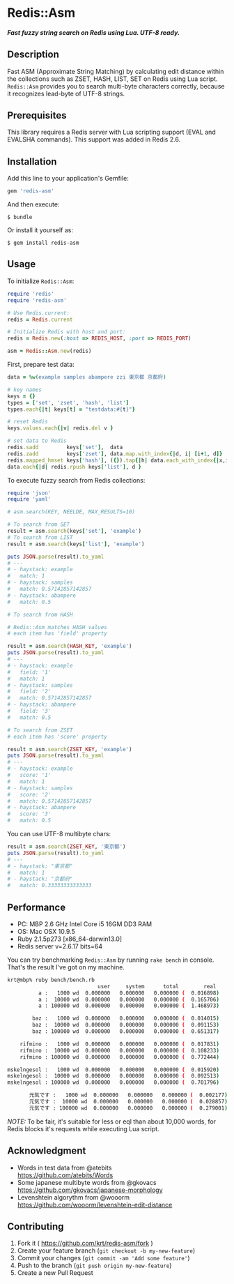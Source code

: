 # Redis::Asm

##### Fast fuzzy string search on Redis using Lua. UTF-8 ready.

## Description
Fast ASM (Approximate String Matching) by calculating edit distance within the collections such as ZSET, HASH, LIST, SET on Redis using Lua script.  
`Redis::Asm` provides you to search multi-byte characters correctly, because it recognizes lead-byte of UTF-8 strings.

## Prerequisites
This library requires a Redis server with Lua scripting support (EVAL and EVALSHA commands). This support was added in Redis 2.6.

## Installation

Add this line to your application's Gemfile:

```ruby
gem 'redis-asm'
```

And then execute:

    $ bundle

Or install it yourself as:

    $ gem install redis-asm

## Usage

To initialize `Redis::Asm`:
```ruby
require 'redis'
require 'redis-asm'

# Use Redis.current:
redis = Redis.current

# Initialize Redis with host and port:
redis = Redis.new(:host => REDIS_HOST, :port => REDIS_PORT)

asm = Redis::Asm.new(redis)
```


First, prepare test data:
```ruby
data = %w(example samples abampere zzi 東京都 京都府)

# key names
keys = {}
types = ['set', 'zset', 'hash', 'list']
types.each{|t| keys[t] = "testdata:#{t}"}

# reset Redis
keys.values.each{|v| redis.del v }

# set data to Redis
redis.sadd         keys['set'],  data
redis.zadd         keys['zset'], data.map.with_index{|d, i| [i+1, d]} 
redis.mapped_hmset keys['hash'], ({}).tap{|h| data.each_with_index{|x,i| h[i+1] = x}}
data.each{|d| redis.rpush keys['list'], d }
```

To execute fuzzy search from Redis collections:
```ruby
require 'json'
require 'yaml'

# asm.search(KEY, NEELDE, MAX_RESULTS=10)

# To search from SET
result = asm.search(keys['set'], 'example')
# To search from LIST
result = asm.search(keys['list'], 'example')

puts JSON.parse(result).to_yaml
# ---
# - haystack: example
#   match: 1
# - haystack: samples
#   match: 0.57142857142857
# - haystack: abampere
#   match: 0.5

# To search from HASH

# Redis::Asm matches HASH values
# each item has 'field' property

result = asm.search(HASH_KEY, 'example')
puts JSON.parse(result).to_yaml
# ---
# - haystack: example
#   field: '1'
#   match: 1
# - haystack: samples
#   field: '2'
#   match: 0.57142857142857
# - haystack: abampere
#   field: '3'
#   match: 0.5

# To search from ZSET
# each item has 'score' property

result = asm.search(ZSET_KEY, 'example')
puts JSON.parse(result).to_yaml
# ---
# - haystack: example
#   score: '1'
#   match: 1
# - haystack: samples
#   score: '2'
#   match: 0.57142857142857
# - haystack: abampere
#   score: '3'
#   match: 0.5
```
You can use UTF-8 multibyte chars:
```ruby
result = asm.search(ZSET_KEY, '東京都')
puts JSON.parse(result).to_yaml
# ---
# - haystack: "東京都"
#   match: 1
# - haystack: "京都府"
#   match: 0.33333333333333
```
## Performance

 - PC: MBP 2.6 GHz Intel Core i5 16GM DD3 RAM
 - OS: Mac OSX 10.9.5
 - Ruby 2.1.5p273 [x86_64-darwin13.0]
 - Redis server v=2.6.17 bits=64

You can try benchmarking `Redis::Asm` by running `rake bench` in console.  
That's the result I've got on my machine.
```sh
krt@mbp% ruby bench/bench.rb
                             user     system      total        real
          a :   1000 wd  0.000000   0.000000   0.000000 (  0.016898)
          a :  10000 wd  0.000000   0.000000   0.000000 (  0.165706)
          a : 100000 wd  0.000000   0.000000   0.000000 (  1.468973)

        baz :   1000 wd  0.000000   0.000000   0.000000 (  0.014015)
        baz :  10000 wd  0.000000   0.000000   0.000000 (  0.091153)
        baz : 100000 wd  0.000000   0.000000   0.000000 (  0.651317)

    rifmino :   1000 wd  0.000000   0.000000   0.000000 (  0.017831)
    rifmino :  10000 wd  0.000000   0.000000   0.000000 (  0.108233)
    rifmino : 100000 wd  0.000000   0.000000   0.000000 (  0.772444)

mskelngesol :   1000 wd  0.000000   0.000000   0.000000 (  0.015920)
mskelngesol :  10000 wd  0.000000   0.000000   0.000000 (  0.092513)
mskelngesol : 100000 wd  0.000000   0.000000   0.000000 (  0.701796)

       元気です :   1000 wd  0.000000   0.000000   0.000000 (  0.002177)
       元気です :  10000 wd  0.000000   0.000000   0.000000 (  0.028857)
       元気です : 100000 wd  0.000000   0.000000   0.000000 (  0.279001)
```
*NOTE:* To be fair, it's suitable for less or eql than about 10,000 words, for Redis blocks it's requests while executing Lua script.

## Acknowledgment

 - Words in test data from @atebits  
https://github.com/atebits/Words  
 - Some japanese multibyte words from @gkovacs  
https://github.com/gkovacs/japanese-morphology
 - Levenshtein algorythm from @wooorm  
https://github.com/wooorm/levenshtein-edit-distance

## Contributing

1. Fork it ( https://github.com/krt/redis-asm/fork )
2. Create your feature branch (`git checkout -b my-new-feature`)
3. Commit your changes (`git commit -am 'Add some feature'`)
4. Push to the branch (`git push origin my-new-feature`)
5. Create a new Pull Request
